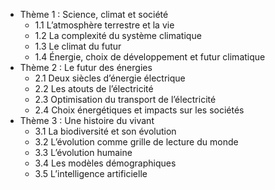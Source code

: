 - Thème 1 : Science, climat et société
  - 1.1 L’atmosphère terrestre et la vie
  - 1.2 La complexité du système climatique
  - 1.3 Le climat du futur
  - 1.4 Énergie, choix de développement et futur climatique
- Thème 2 : Le futur des énergies
  - 2.1 Deux siècles d’énergie électrique
  - 2.2 Les atouts de l’électricité
  - 2.3 Optimisation du transport de l’électricité
  - 2.4 Choix énergétiques et impacts sur les sociétés
- Thème 3 : Une histoire du vivant
  - 3.1 La biodiversité et son évolution
  - 3.2 L’évolution comme grille de lecture du monde
  - 3.3 L’évolution humaine
  - 3.4 Les modèles démographiques
  - 3.5 L’intelligence artificielle
